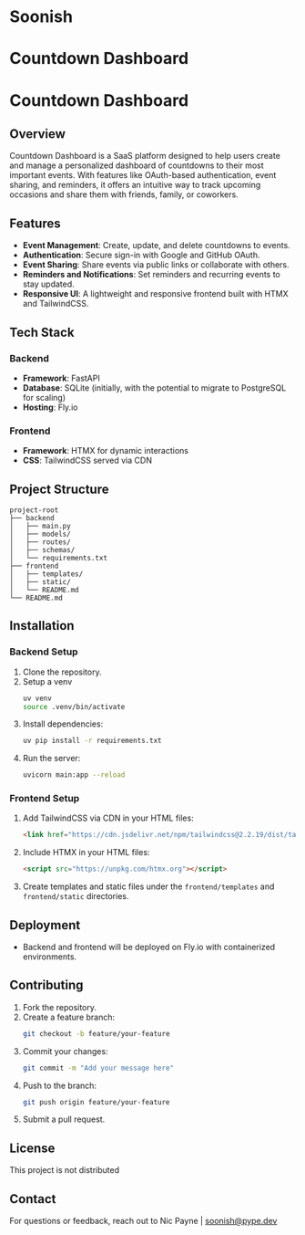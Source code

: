 # Soonish

# Countdown Dashboard
# Countdown Dashboard

## Overview
Countdown Dashboard is a SaaS platform designed to help users create and manage a personalized dashboard of countdowns to their most important events. With features like OAuth-based authentication, event sharing, and reminders, it offers an intuitive way to track upcoming occasions and share them with friends, family, or coworkers.

## Features
- **Event Management**: Create, update, and delete countdowns to events.
- **Authentication**: Secure sign-in with Google and GitHub OAuth.
- **Event Sharing**: Share events via public links or collaborate with others.
- **Reminders and Notifications**: Set reminders and recurring events to stay updated.
- **Responsive UI**: A lightweight and responsive frontend built with HTMX and TailwindCSS.

## Tech Stack
### Backend
- **Framework**: FastAPI
- **Database**: SQLite (initially, with the potential to migrate to PostgreSQL for scaling)
- **Hosting**: Fly.io

### Frontend
- **Framework**: HTMX for dynamic interactions
- **CSS**: TailwindCSS served via CDN

## Project Structure
```
project-root
├── backend
│   ├── main.py
│   ├── models/
│   ├── routes/
│   ├── schemas/
│   └── requirements.txt
├── frontend
│   ├── templates/
│   ├── static/
│   └── README.md
└── README.md
```

## Installation
### Backend Setup
1. Clone the repository.
2. Setup a venv
   ```bash
   uv venv
   source .venv/bin/activate
   ```
3. Install dependencies:
   ```bash
   uv pip install -r requirements.txt
   ```
4. Run the server:
   ```bash
   uvicorn main:app --reload
   ```

### Frontend Setup
1. Add TailwindCSS via CDN in your HTML files:
   ```html
   <link href="https://cdn.jsdelivr.net/npm/tailwindcss@2.2.19/dist/tailwind.min.css" rel="stylesheet">
   ```
2. Include HTMX in your HTML files:
   ```html
   <script src="https://unpkg.com/htmx.org"></script>
   ```
3. Create templates and static files under the `frontend/templates` and `frontend/static` directories.

## Deployment
- Backend and frontend will be deployed on Fly.io with containerized environments.

## Contributing
1. Fork the repository.
2. Create a feature branch:
   ```bash
   git checkout -b feature/your-feature
   ```
3. Commit your changes:
   ```bash
   git commit -m "Add your message here"
   ```
4. Push to the branch:
   ```bash
   git push origin feature/your-feature
   ```
5. Submit a pull request.

## License
This project is not distributed

## Contact
For questions or feedback, reach out to Nic Payne | soonish@pype.dev
